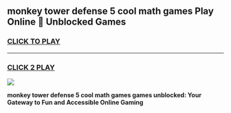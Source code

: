 
## monkey tower defense 5 cool math games Play Online 👋 Unblocked Games
<h3>
<a href="https://news.freeplayer.one?title=monkey_tower_defense_5_cool_math_games&ref=17CMG">CLICK TO PLAY</a></h3>
<hr>

<h3>
<a href="https://news.freeplayer.one?title=monkey_tower_defense_5_cool_math_games&ref=17CMG">CLICK 2 PLAY</a>
  
</h3>

<a href="https://news.freeplayer.one?title=monkey_tower_defense_5_cool_math_games&ref=17CMG/"><img src="https://clearcache.store/games.png"></a>


**monkey tower defense 5 cool math games games unblocked: Your Gateway to Fun and Accessible Online Gaming**

